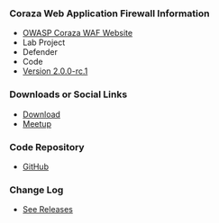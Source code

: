 ### Coraza Web Application Firewall Information
* [OWASP Coraza WAF Website](https://www.coraza.io/)
* <i class="fas fa-flask" style="color:rgb(224,219,101);"></i> Lab Project
* <i class="fas fa-shield-alt" style="color:rgb(90,129,175);"></i> Defender
* <i class="fas fa-code" style="color:rgb(90,129,175);"></i> Code
* [Version 2.0.0-rc.1](https://github.com/jptosso/coraza-waf/releases/tag/v2.0.0-rc.1)

### Downloads or Social Links
* [Download](https://github.com/jptosso/coraza-waf)
* [Meetup](#)

### Code Repository
* [GitHub](https://github.com/jptosso/coraza-waf)

### Change Log
* [See Releases](https://github.com/jptosso/coraza-waf/releases)
